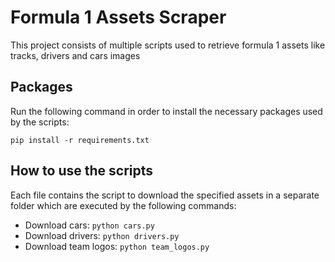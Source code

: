 # Formula 1 Assets Scraper
This project consists of multiple scripts used to retrieve formula 1 assets like tracks, drivers and cars images

## Packages
Run the following command in order to install the necessary packages used by the scripts:

`pip install -r requirements.txt`

## How to use the scripts
Each file contains the script to download the specified assets in a separate folder which are executed by the following commands:

* Download cars: `python cars.py`
* Download drivers: `python drivers.py`
* Download team logos: `python team_logos.py`
